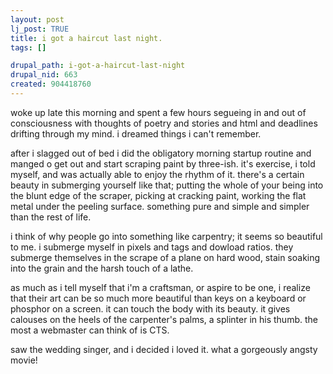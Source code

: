 ```yaml
--- 
layout: post
lj_post: TRUE
title: i got a haircut last night.
tags: []

drupal_path: i-got-a-haircut-last-night
drupal_nid: 663
created: 904418760
---
```

woke up late this morning and spent a few hours segueing in and out of consciousness with thoughts of poetry and stories and html and deadlines drifting through my mind. i dreamed things i can't remember.

after i slagged out of bed i did the obligatory morning startup routine and manged o get out and start scraping paint by three-ish. it's exercise, i told myself, and was actually able to enjoy the rhythm of it. there's a certain beauty in submerging yourself like that; putting the whole of your being into the blunt edge of the scraper, picking at cracking paint, working the flat metal under the peeling surface. something pure and simple and simpler than the rest of life.

i think of why people go into something like carpentry; it seems so beautiful to me. i submerge myself in pixels and tags and dowload ratios. they submerge themselves in the scrape of a plane on hard wood, stain soaking into the grain and the harsh touch of a lathe.

as much as i tell myself that i'm a craftsman, or aspire to be one, i realize that their art can be so much more beautiful than keys on a keyboard or phosphor on a screen. it can touch the body with its beauty. it gives calouses on the heels of the carpenter's palms, a splinter in his thumb. the most a webmaster can think of is CTS.

saw the wedding singer, and i decided i loved it. what a gorgeously angsty movie!
